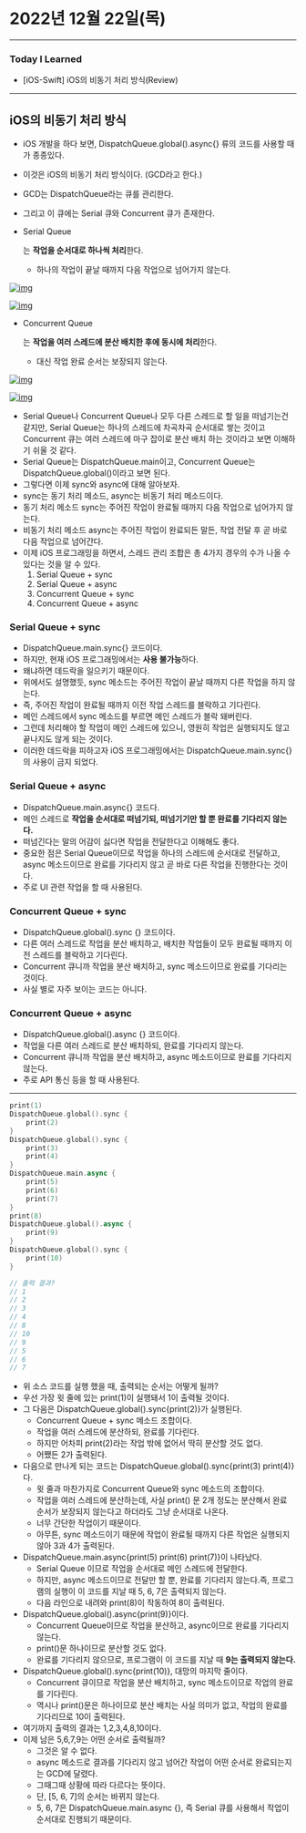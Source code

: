 # 2022년 12월 22일(목)

---

### Today I Learned 

- [iOS-Swift] iOS의 비동기 처리 방식(Review)

---

## iOS의 비동기 처리 방식

- iOS 개발을 하다 보면, DispatchQueue.global().async{} 류의 코드를 사용할 때가 종종있다.

- 이것은 iOS의 비동기 처리 방식이다. (GCD라고 한다.)

- GCD는 DispatchQueue라는 큐를 관리한다.

- 그리고 이 큐에는 Serial 큐와 Concurrent 큐가 존재한다.

- Serial Queue

  는 **작업을 순서대로 하나씩 처리**한다.

  - 하나의 작업이 끝날 때까지 다음 작업으로 넘어가지 않는다.

[![img](https://github.com/myungsun7782/TIL/raw/main/image/serialQueue1.png)](https://github.com/myungsun7782/TIL/blob/main/image/serialQueue1.png)

[![img](https://github.com/myungsun7782/TIL/raw/main/image/serialQueue2.png)](https://github.com/myungsun7782/TIL/blob/main/image/serialQueue2.png)

- Concurrent Queue

  는 **작업을 여러 스레드에 분산 배치한 후에 동시에 처리**한다.

  - 대신 작업 완료 순서는 보장되지 않는다.

[![img](https://github.com/myungsun7782/TIL/raw/main/image/concurrentQueue1.png)](https://github.com/myungsun7782/TIL/blob/main/image/concurrentQueue1.png)

[![img](https://github.com/myungsun7782/TIL/raw/main/image/concurrentQueue2.png)](https://github.com/myungsun7782/TIL/blob/main/image/concurrentQueue2.png)

- Serial Queue나 Concurrent Queue나 모두 다른 스레드로 할 일을 떠넘기는건 같지만, Serial Queue는 하나의 스레드에 차곡차곡 순서대로 쌓는 것이고 Concurrent 큐는 여러 스레드에 마구 잡이로 분산 배치 하는 것이라고 보면 이해하기 쉬울 것 같다.
- Serial Queue는 DispatchQueue.main이고, Concurrent Queue는 DispatchQueue.global()이라고 보면 된다.
- 그렇다면 이제 sync와 async에 대해 알아보자.
- sync는 동기 처리 메소드, async는 비동기 처리 메소드이다.
- 동기 처리 메소드 sync는 주어진 작업이 완료될 때까지 다음 작업으로 넘어가지 않는다.
- 비동기 처리 메소드 async는 주어진 작업이 완료되든 말든, 작업 전달 후 곧 바로 다음 작업으로 넘어간다.
- 이제 iOS 프로그래밍을 하면서, 스레드 관리 조합은 총 4가지 경우의 수가 나올 수 있다는 것을 알 수 있다.
  1. Serial Queue + sync
  2. Serial Queue + async
  3. Concurrent Queue + sync
  4. Concurrent Queue + async

### Serial Queue + sync

- DispatchQueue.main.sync{} 코드이다.
- 하지만, 현재 iOS 프로그래밍에서는 **사용 불가능**하다.
- 왜냐하면 데드락을 일으키기 때문이다.
- 위에서도 설명했듯, sync 메소드는 주어진 작업이 끝날 때까지 다른 작업을 하지 않는다.
- 즉, 주어진 작업이 완료될 때까지 이전 작업 스레드를 블락하고 기다린다.
- 메인 스레드에서 sync 메소드를 부르면 메인 스레드가 블락 돼버린다.
- 그런데 처리해야 할 작업이 메인 스레드에 있으니, 영원히 작업은 실행되지도 않고 끝나지도 않게 되는 것이다.
- 이러한 데드락을 피하고자 iOS 프로그래밍에서는 DispatchQueue.main.sync{}의 사용이 금지 되었다.

### Serial Queue + async

- DispatchQueue.main.async{} 코드다.
- 메인 스레드로 **작업을 순서대로 떠넘기되, 떠넘기기만 할 뿐 완료를 기다리지 않는다.**
- 떠넘긴다는 말의 어감이 싫다면 작업을 전달한다고 이해해도 좋다.
- 중요한 점은 Serial Queue이므로 작업을 하나의 스레드에 순서대로 전달하고, async 메소드이므로 완료를 기다리지 않고 곧 바로 다른 작업을 진행한다는 것이다.
- 주로 UI 관련 작업을 할 때 사용된다.

### Concurrent Queue + sync

- DispatchQueue.global().sync {} 코드이다.
- 다른 여러 스레드로 작업을 분산 배치하고, 배치한 작업들이 모두 완료될 때까지 이전 스레드를 블락하고 기다린다.
- Concurrent 큐니까 작업을 분산 배치하고, sync 메소드이므로 완료를 기다리는 것이다.
- 사실 별로 자주 보이는 코드는 아니다.

### Concurrent Queue + async

- DispatchQueue.global().async {} 코드이다.
- 작업을 다른 여러 스레드로 분산 배치하되, 완료를 기다리지 않는다.
- Concurrent 큐니까 작업을 분산 배치하고, async 메소드이므로 완료를 기다리지 않는다.
- 주로 API 통신 등을 할 때 사용된다.

------

```swift
print(1)
DispatchQueue.global().sync {
    print(2)
}
DispatchQueue.global().sync {
    print(3)
    print(4)
}
DispatchQueue.main.async {
    print(5)
    print(6)
    print(7)
}
print(8)
DispatchQueue.global().async {
    print(9)
}
DispatchQueue.global().sync {
    print(10)
}

// 출력 결과?
// 1
// 2
// 3
// 4
// 8
// 10 
// 9
// 5 
// 6 
// 7
```

- 위 소스 코드를 실행 했을 때, 출력되는 순서는 어떻게 될까?
- 우선 가장 윗 줄에 있는 print(1)이 실행돼서 1이 출력될 것이다.
- 그 다음은 DispatchQueue.global().sync{print(2)}가 실행된다.
  - Concurrent Queue + sync 메소드 조합이다.
  - 작업을 여러 스레드에 분산하되, 완료를 기다린다.
  - 하지만 어차피 print(2)라는 작업 밖에 없어서 딱히 분산할 것도 없다.
  - 어쨌든 2가 출력된다.
- 다음으로 만나게 되는 코드는 DispatchQueue.global().sync{print(3) print(4)}다.
  - 윗 줄과 마찬가지로 Concurrent Queue와 sync 메소드의 조합이다.
  - 작업을 여러 스레드에 분산하는데, 사실 print() 문 2개 정도는 분산해서 완료 순서가 보장되지 않는다고 하더라도 그냥 순서대로 나온다.
  - 너무 간단한 작업이기 때문이다.
  - 아무튼, sync 메소드이기 때문에 작업이 완료될 때까지 다른 작업은 실행되지 않아 3과 4가 출력된다.
- DispatchQueue.main.async{print(5) print(6) print(7)}이 나타났다.
  - Serial Queue 이므로 작업을 순서대로 메인 스레드에 전달한다.
  - 하지만, async 메소드이므로 전달만 할 뿐, 완료를 기다리지 않는다.즉, 프로그램의 실행이 이 코드를 지날 때 5, 6, 7은 출력되지 않는다.
  - 다음 라인으로 내려와 print(8)이 작동하여 8이 출력된다.
- DispatchQueue.global().async{print(9)}이다.
  - Concurrent Queue이므로 작업을 분산하고, async이므로 완료를 기다리지 않는다.
  - print()문 하나이므로 분산할 것도 없다.
  - 완료를 기다리지 않으므로, 프로그램이 이 코드를 지날 때 **9는 출력되지 않는다.**
- DispatchQueue.global().sync{print(10)}, 대망의 마지막 줄이다.
  - Concurrent 큐이므로 작업을 분산 배치하고, sync 메소드이므로 작업의 완료를 기다린다.
  - 역시나 print()문은 하나이므로 분산 배치는 사실 의미가 없고, 작업의 완료를 기다리므로 10이 출력된다.
- 여기까지 출력의 결과는 1,2,3,4,8,10이다.
- 이제 남은 5,6,7,9는 어떤 순서로 출력될까?
  - 그것은 알 수 없다.
  - async 메소드로 결과를 기다리지 않고 넘어간 작업이 어떤 순서로 완료되는지는 GCD에 달렸다.
  - 그때그때 상황에 따라 다르다는 뜻이다.
  - 단, [5, 6, 7]의 순서는 바뀌지 않는다.
  - 5, 6, 7은 DispatchQueue.main.async {}, 즉 Serial 큐를 사용해서 작업이 순서대로 진행되기 때문이다.